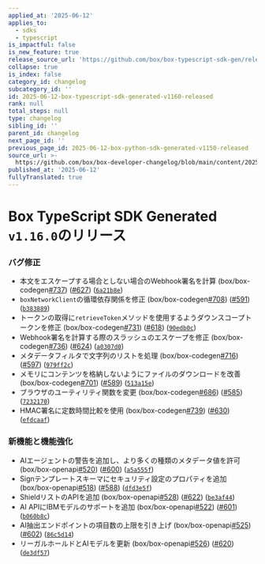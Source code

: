 ```yaml
---
applied_at: '2025-06-12'
applies_to:
  - sdks
  - typescript
is_impactful: false
is_new_feature: true
release_source_url: 'https://github.com/box/box-typescript-sdk-gen/releases/tag/v1.16.0'
collapse: true
is_index: false
category_id: changelog
subcategory_id: ''
id: 2025-06-12-box-typescript-sdk-generated-v1160-released
rank: null
total_steps: null
type: changelog
sibling_id: ''
parent_id: changelog
next_page_id: ''
previous_page_id: 2025-06-12-box-python-sdk-generated-v1150-released
source_url: >-
  https://github.com/box/box-developer-changelog/blob/main/content/2025/06-12-box-typescript-sdk-generated-v1160-released.md
published_at: '2025-06-12'
fullyTranslated: true
---
```

# Box TypeScript SDK Generated `v1.16.0`のリリース

### バグ修正

* 本文をエスケープする場合としない場合のWebhook署名を計算 (box/box-codegen[#737][1]) ([#627][2]) ([`6a21b8e`][3])
* `boxNetworkClient`の循環依存関係を修正 (box/box-codegen[#708][4]) ([#591][5]) ([`b383889`][6])
* トークンの取得に`retrieveToken`メソッドを使用するようダウンスコープトークンを修正 (box/box-codegen[#731][7]) ([#618][8]) ([`90edb0c`][9])
* Webhook署名を計算する際のスラッシュのエスケープを修正 (box/box-codegen[#736][10]) ([#624][11]) ([`a0307d0`][12])
* メタデータフィルタで文字列のリストを処理 (box/box-codegen[#716][13]) ([#597][14]) ([`979ff2c`][15])
* メモリにコンテンツを格納しないようにファイルのダウンロードを改善 (box/box-codegen[#701][16]) ([#589][17]) ([`513a15e`][18])
* ブラウザのユーティリティ関数を変更 (box/box-codegen[#686][19]) ([#585][20]) ([`7232170`][21])
* HMAC署名に定数時間比較を使用 (box/box-codegen[#739][22]) ([#630][23]) ([`efdcaaf`][24])

### 新機能と機能強化

* AIエージェントの警告を追加し、より多くの種類のメタデータ値を許可 (box/box-openapi[#520][25]) ([#600][26]) ([`a5a555f`][27])
* Signテンプレートスキーマにセキュリティ設定のプロパティを追加 (box/box-openapi[#518][28]) ([#588][29]) ([`dfd3e5f`][30])
* ShieldリストのAPIを追加 (box/box-openapi[#528][31]) ([#622][32]) ([`be3af44`][33])
* AI APIにIBMモデルのサポートを追加 (box/box-openapi[#522][34]) ([#601][35]) ([`b060b8c`][36])
* AI抽出エンドポイントの項目数の上限を引き上げ (box/box-openapi[#525][37]) ([#602][38]) ([`86c5d14`][39])
* リーガルホールドとAIモデルを更新 (box/box-openapi[#526][40]) ([#620][41]) ([`de3df57`][42])

[1]: https://github.com/box/box-typescript-sdk-gen/issues/737

[2]: https://github.com/box/box-typescript-sdk-gen/issues/627

[3]: https://github.com/box/box-typescript-sdk-gen/commit/6a21b8ed54ef26041feccaa5481951355965e514

[4]: https://github.com/box/box-typescript-sdk-gen/issues/708

[5]: https://github.com/box/box-typescript-sdk-gen/issues/591

[6]: https://github.com/box/box-typescript-sdk-gen/commit/b383889b9fdc91c6cfed7169e4d36a22a8c8a0fa

[7]: https://github.com/box/box-typescript-sdk-gen/issues/731

[8]: https://github.com/box/box-typescript-sdk-gen/issues/618

[9]: https://github.com/box/box-typescript-sdk-gen/commit/90edb0cc9bddc474c20b8b83770a4d314843edab

[10]: https://github.com/box/box-typescript-sdk-gen/issues/736

[11]: https://github.com/box/box-typescript-sdk-gen/issues/624

[12]: https://github.com/box/box-typescript-sdk-gen/commit/a0307d0c4c5dfed1a66e395a1dfb4c8ff387561d

[13]: https://github.com/box/box-typescript-sdk-gen/issues/716

[14]: https://github.com/box/box-typescript-sdk-gen/issues/597

[15]: https://github.com/box/box-typescript-sdk-gen/commit/979ff2c82edce9a969444febf1896d866ca154bf

[16]: https://github.com/box/box-typescript-sdk-gen/issues/701

[17]: https://github.com/box/box-typescript-sdk-gen/issues/589

[18]: https://github.com/box/box-typescript-sdk-gen/commit/513a15eb28736d28d665324949d145dd3387d27d

[19]: https://github.com/box/box-typescript-sdk-gen/issues/686

[20]: https://github.com/box/box-typescript-sdk-gen/issues/585

[21]: https://github.com/box/box-typescript-sdk-gen/commit/7232170fe7901cb7ba9ebf79ffc6a7c0b376a1c8

[22]: https://github.com/box/box-typescript-sdk-gen/issues/739

[23]: https://github.com/box/box-typescript-sdk-gen/issues/630

[24]: https://github.com/box/box-typescript-sdk-gen/commit/efdcaaf605fc6f14bbbf171e2797d73e97302bfe

[25]: https://github.com/box/box-typescript-sdk-gen/issues/520

[26]: https://github.com/box/box-typescript-sdk-gen/issues/600

[27]: https://github.com/box/box-typescript-sdk-gen/commit/a5a555f835df5b550b9839e3e1fcff5d9f2b9f96

[28]: https://github.com/box/box-typescript-sdk-gen/issues/518

[29]: https://github.com/box/box-typescript-sdk-gen/issues/588

[30]: https://github.com/box/box-typescript-sdk-gen/commit/dfd3e5f7ecf8a8e49d79ed7df4d7e1f88f3e8537

[31]: https://github.com/box/box-typescript-sdk-gen/issues/528

[32]: https://github.com/box/box-typescript-sdk-gen/issues/622

[33]: https://github.com/box/box-typescript-sdk-gen/commit/be3af441a66da02254d38576bb9ec258142f6d2d

[34]: https://github.com/box/box-typescript-sdk-gen/issues/522

[35]: https://github.com/box/box-typescript-sdk-gen/issues/601

[36]: https://github.com/box/box-typescript-sdk-gen/commit/b060b8c21a13abdfb12988f9c6e6beb014fa104f

[37]: https://github.com/box/box-typescript-sdk-gen/issues/525

[38]: https://github.com/box/box-typescript-sdk-gen/issues/602

[39]: https://github.com/box/box-typescript-sdk-gen/commit/86c5d14bafe8789c306a1688bcf010207c302ca9

[40]: https://github.com/box/box-typescript-sdk-gen/issues/526

[41]: https://github.com/box/box-typescript-sdk-gen/issues/620

[42]: https://github.com/box/box-typescript-sdk-gen/commit/de3df57cc90577a49ea40de278bde423d17c4f06
